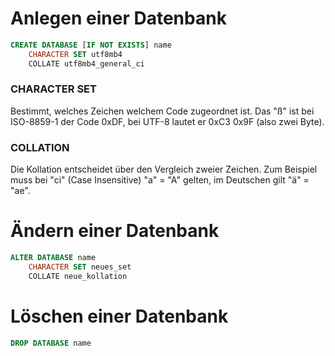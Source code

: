 # Anlegen einer Datenbank
```SQL
CREATE DATABASE [IF NOT EXISTS] name
    CHARACTER SET utf8mb4
    COLLATE utf8mb4_general_ci
```
### CHARACTER SET
Bestimmt, welches Zeichen welchem Code zugeordnet ist. Das "ß" ist bei ISO-8859-1 der Code 0xDF, bei UTF-8 lautet er 0xC3 0x9F (also zwei Byte).

### COLLATION
Die Kollation entscheidet über den Vergleich zweier Zeichen. Zum Beispiel muss bei "ci" (Case Insensitive) "a" = "A" gelten, im Deutschen gilt "ä" = "ae".

# Ändern einer Datenbank
```SQL
ALTER DATABASE name
    CHARACTER SET neues_set
    COLLATE neue_kollation
```
# Löschen einer Datenbank
```SQL
DROP DATABASE name
```
